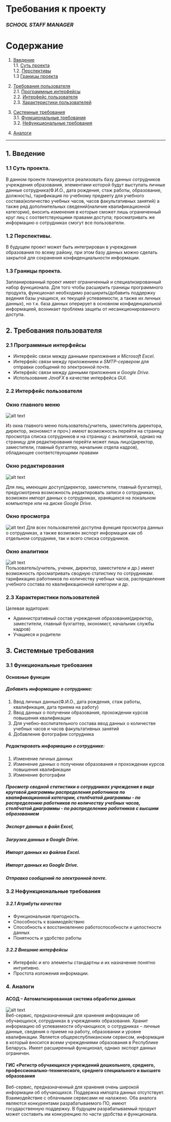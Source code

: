 # Требования к проекту  
### *SCHOOL STAFF MANAGER*


# Содержание

 1.	[Введение](#1)  
   1.1. [Суть проекта](#1.1)  
   1.2. [Перспективы](#1.2)  
   1.3  [Границы проекта](#1.3)
 
 2.	[Требования пользователя](#2)  
   2.1. [Программные интерфейсы](#2.1)  
   2.2. [Интерфейс пользователя](#2.2)  
   2.3. [Характеристики пользователей](#2.3)
   
 3.	[Системные требования](#3)   
   3.1. [Функциональные требования](#3.1)  
   3.2. [Нефункциональные требования](#3.2)  
         
 4.	[Аналоги](#4)
 
---
##  1.	Введение<a name="1"></a>    
###    1.1	Суть проекта.<a name="1.1"></a>

В данном проекте планируется реализовать базу данных сотрудников учреждения образования, элементами которой будут выступать личные данные сотрудника(Ф.И.О., дата рождения, стаж работы, образование, должность), тарификация по учебному предмету для учебного состава(количество учебных часов, часов факультативных занятий) а также ряд дополнительных сведений(наличие квалификационной категории), вносить изменения в которые сможет лишь ограниченный круг лиц с соответствующими правами доступа; просматривать же информацию о сотрудниках смогут все пользователи. 

###     1.2 Перспективы.<a name="1.2"></a> 
В будущем проект может быть интегрирован в учреждения образования по всему району, при этом базу данных можно сделать закрытой для сохранения конфиденциальности информации.  
### 	1.3 Границы проекта.<a name="1.3"></a>      
Запланированный проект имеет ограниченный и специализированный набор функционала. Для того чтобы расширить границы программного продукта, функционал необходимо расширить(добавить поддержку ведения базы учащихся, их текущей успеваемости, а также их личных данных), но т.к. база данных оперирует в основном конфиденциальной информацией, возникает проблема защиты от несанкционированного доступа.

## 2.	Требования пользователя<a name="2"></a>

### 2.1	Программные интерфейсы<a name="2.1"></a>  

-	Интерфейс связи между данными приложения и *Microsoft Excel*.  
-	Интерфейс связи между приложением и *SMTP-сервером* для отправки сообщений по электронной почте.  
-	Интерфейс связи между данными приложения и *Google Drive*.  
-	Использование *JavaFX* в качестве интерфейса *GUI*.    


### 2.2	Интерфейс пользователя<a name="2.2"></a>  
### Окно главного меню
![alt text](https://github.com/EfimSirotkin/lab2-tritpo/blob/master/Images/Main.JPG)  

Из окна главного меню пользователь(учитель, заместитель директора, директор, экономист и проч.) имеют возможность перейти на страницу просмотра списка сотрудников и на страницу с аналитикой, однако на страницу для редактирования перейти может лишь лицо(директор, заместители, главный бухгалтер, начальник отдела кадров), обладающее соответствующими правами  
### Окно редактирования 
![alt text](https://github.com/EfimSirotkin/lab2-tritpo/blob/master/Images/EditPage.JPG)
 

Для лиц, имеющих доступ(директор, заместители, главный бухгалтер), предусмотрена возможность редактировать записи о сотрудниках, возможен импорт данных о сотрудниках, хранящихся на локальном компьютере или на диске *Google Drive*. 
 
### Окно просмотра
![alt text](https://github.com/EfimSirotkin/lab2-tritpo/blob/master/Images/ViewPage.JPG)
Для всех пользователей доступна функция просмотра данных о сотрудниках, а также возможен экспорт информации как об отдельном сотруднике, так и всего списка сотрудников.
 
### Окно аналитики  
![alt text](https://github.com/EfimSirotkin/lab2-tritpo/blob/master/Images/AnalyticPage.JPG)  
Пользователь(учитель, ученик, директор, заместители и др.) имеет возможность просматривать сводную статистику по сотрудникам: тарификацию работников по количеству учебных часов, распределение учебного состава по квалификационной категории и др.  

### 2.3	Характеристики пользователей<a name="2.3"></a>  


Целевая аудитория:  
-	Административный состав учреждения образования(директор, заместители, главный бухгалтер, экономист, начальник службы кадров)  
-	Учащиеся и родители 

## 3. Системные требования<a name="3"></a>  
### 3.1 Функциональные требования<a name="3.1"></a>
####    Основные функции
##### 	Добавить информацию о сотруднике:
 1.	Ввод личных данных(Ф.И.О., дата рождения, стаж работы, квалификация, дата приема на работу)  
 2.	Ввод данных о получении образования, прохождении курсов повышения квалификации  
 3.	Для учебно-воспитательного состава ввод данных о количестве учебных часов и часов факультативных занятий  
 4.	Добавление фотографии сотрудника  
##### Редактировать информацию о сотруднике:
1.	Изменение личных данных  
2.	Изменение данных о получении образования и прохождении курсов повышения квалификации  
3.	Изменение фотографии  

##### Просмотр сводной статистики о сотрудниках учреждения в виде круговой диаграммы распределения работников по квалификационной категории, столбчатой диаграммы - по распределению работников по количеству учебных часов, столбчатой диаграммы - по распределению работников с высшим образованием 

##### Экспорт данных в файл *Excel*,
##### Загрузка данных в *Google Drive*.

##### Импорт данных из файлов *Excel*.  
##### Импорт данных из *Google Drive*.
##### Отправка сообщений по электронной почте.

### 3.2	Нефункциональные требования<a name="3.2"></a>

##### 3.2.1	Атрибуты качества
-	Функциональная пригодность.
-	Способность к взаимодействию
-	Способность к восстановлению работоспособности и целостности данных
-	Понятность и удобство работы
##### 	3.2.2	Внешние интерфейсы
-	Интерфейс и его элементы стандартны и их назначение понятно интуитивно.  
-	Простота изложения информации.  

### 4. Аналоги<a name="4"></a>

#### АСОД – Автоматизированная система обработки данных 
 ![alt text](https://github.com/EfimSirotkin/lab2-tritpo/blob/master/Images/ASOD.png)  
Веб-сервис, предназначенный для хранения информации об обучающихся, сотрудниках в учреждениях образования. Хранит информацию об успеваемости обучающихся; о сотрудниках – личные данные, сведения о приеме на работу, образовании и уровне квалификации. Является общереспубликанским сервисом, информация в который вносится всеми учреждениями образования в Республике Беларусь.
Имеет расширенный функционал, однако экспорт данных ограничен. 

#### ГИС «Регистр обучающихся учреждений дошкольного, среднего, профессионально-технического, среднего специального и высшего образования

Веб-сервис, предназначенный для хранения очень широкой информации об обучающихся. Поддержка импорта данных отсутствует. Взаимодействие с облачными сервисами не налажено.
Оба аналога являются конкурентами разрабатываемого ПО, имеют государственную поддержку. В будущем разрабатываемый продукт может составить им конкуренцию по части удобства и функционала.
